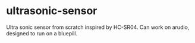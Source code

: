 # ultrasonic-sensor
Ultra sonic sensor from scratch inspired by HC-SR04. Can work on arudio, designed to run on a bluepill.

